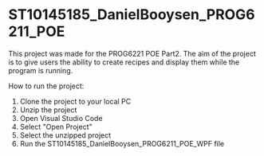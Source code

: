 # ST10145185_DanielBooysen_PROG6211_POE

This project was made for the PROG6221 POE Part2.
The aim of the project is to give users the ability to create recipes and display them while the program is running.

How to run the project:
1. Clone the project to your local PC
2. Unzip the project
3. Open Visual Studio Code
4. Select "Open Project"
5. Select the unzipped project
6. Run the ST10145185_DanielBooysen_PROG6211_POE_WPF file
